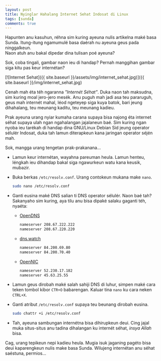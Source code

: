 ```yaml
---
layout: post
title: Nyinglar Hahalang Internet Sehat Indosat di Linux
tags: [sunda]
comments: true
---
```


Hapunten anu kasuhun, réhna sim kuring ayeuna nulis artikelna maké basa Sunda. Itung-itung ngamumulé basa daérah nu ayeuna geus pada ninggalkeun.  
Naon atuh anu bakal dipedar dina tulisan poé ayeuna?

Sok, coba tingali, gambar naon ieu di handap? Pernah manggihan gambar siga kitu pas keur internétan?

[![Internet Sehat]({{ site.baseurl }}/assets/img/internet_sehat.jpg)]({{ site.baseurl }}/img/internet_sehat.jpg)

Cenah mah éta téh ngaranna _"Internét Séhat"_. Duka naon tah maksudna, sim kuring moal jero-jero mesék. Anu puguh mah jadi asa teu pararuguh, geus mah internét mahal, léod ngeteyep siga kuya batok, bari jeung dihahalang, teu meunang kaditu, teu meunang kadieu.

Prak ayeuna urang nyiar kumaha carana supaya bisa najong éta internet séhat supaya ulah ngan ngahalangan jajalaneun baé. Sim kuring ngan nyoba ieu tarékah di handap dina GNU/Linux Debian Sid jeung operator sélulér Indosat, duka tah lamun diterapkeun kana jaringan operator séjén mah.

Sok, mangga urang tengetan prak-prakanana...

- Lamun keur internétan, wayahna pareuman heula. Lamun henteu, léngkah ieu dihandap bakal siga ngawurkeun watu kana keusik, mubazir. 
- Buka berkas `/etc/resolv.conf`. Urang contokeun mukana make `nano`.

  ```bash
  sudo nano /etc/resolv.conf
  ``` 
  
- Ganti eusina maké DNS salian ti DNS operator sélulér. Naon baé tah? Sakanyaho sim kuring, aya tilu anu bisa dipaké salaku gaganti téh, nyaéta:
  - [OpenDNS](https://www.opendns.com/)
  
    ```bash
    nameserver 208.67.222.222
    nameserver 208.67.220.220
    ```
  - [dns.watch](https://dns.watch)
  
    ```bash
    nameserver 84.200.69.80
    nameserver 84.200.70.40
    ```
  - [OpenNIC](https://www.opennicproject.org)
  
    ```bash
    nameserver 52.230.17.182
    nameserver 45.63.25.55
    ```
- Lamun geus dirobah maké salah sahiji DNS di luhur, simpen maké cara teken tombol kibor `CTR+O` babarengan. Kaluar tina `nano` ku cara neken `CTRL+X`.

- Ganti atribut `/etc/resolv.conf` supaya teu beunang dirobah eusina.

  ```bash
  sudo chattr +i /etc/resolv.conf 
  ```

- Tah, ayeuna sambungan internétna bisa dihirupkeun deui. Cing jajal muka situs-situs anu tadina dihalangan ku internét séhat, _insya Allah_ bisa.

Cag, urang tepikeun nepi kadieu heula. Mugia isuk jaganing pagéto bisa deui kaparengkeun nulis make basa Sunda. Wilujeng internétan anu séhat saéstuna, permios...
  
  
    
    
    
    
    
    
    
    
    
    
    
